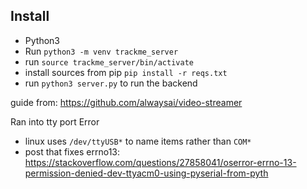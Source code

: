 ## Install

- Python3
- Run `python3 -m venv trackme_server`
- run `source trackme_server/bin/activate`
- install sources from pip `pip install -r reqs.txt`
- run `python3 server.py` to run the backend

guide from: https://github.com/alwaysai/video-streamer

Ran into tty port Error
- linux uses `/dev/ttyUSB*` to name items rather than `COM*`
- post that fixes errno13: https://stackoverflow.com/questions/27858041/oserror-errno-13-permission-denied-dev-ttyacm0-using-pyserial-from-pyth
